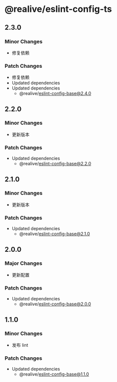 # @realive/eslint-config-ts

## 2.3.0

### Minor Changes

- 修复依赖

### Patch Changes

- 修复依赖
- Updated dependencies
- Updated dependencies
  - @realive/eslint-config-base@2.4.0

## 2.2.0

### Minor Changes

- 更新版本

### Patch Changes

- Updated dependencies
  - @realive/eslint-config-base@2.2.0

## 2.1.0

### Minor Changes

- 更新版本

### Patch Changes

- Updated dependencies
  - @realive/eslint-config-base@2.1.0

## 2.0.0

### Major Changes

- 更新配置

### Patch Changes

- Updated dependencies
  - @realive/eslint-config-base@2.0.0

## 1.1.0

### Minor Changes

- 发布 lint

### Patch Changes

- Updated dependencies
  - @realive/eslint-config-base@1.1.0
